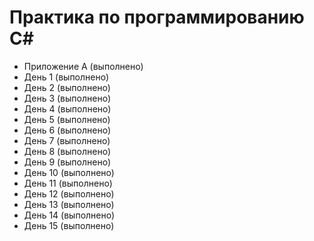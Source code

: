 # Практика по программированию C#
* Приложение А (выполнено)
* День 1 (выполнено)
* День 2 (выполнено)
* День 3 (выполнено)
* День 4 (выполнено)
* День 5 (выполнено)
* День 6 (выполнено)
* День 7 (выполнено)
* День 8 (выполнено)
* День 9 (выполнено)
* День 10 (выполнено)
* День 11 (выполнено)
* День 12 (выполнено)
* День 13 (выполнено)
* День 14 (выполнено)
* День 15 (выполнено)